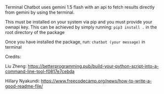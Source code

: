 Terminal Chatbot uses gemini 1.5 flash with an api to fetch results directly from gemini by using the terminal.


This must be installed on your system via pip and you must provide your ownapi key.
This can be achieved by simply running: `pip3 install .` in the root directory of the package


Once you have installed the package, run: `chatbot (your message)` in terminal


Credits:

Liu Zheng: https://betterprogramming.pub/build-your-python-script-into-a-command-line-tool-f0817e7cebda

Hillary Nyakundi: https://www.freecodecamp.org/news/how-to-write-a-good-readme-file/
